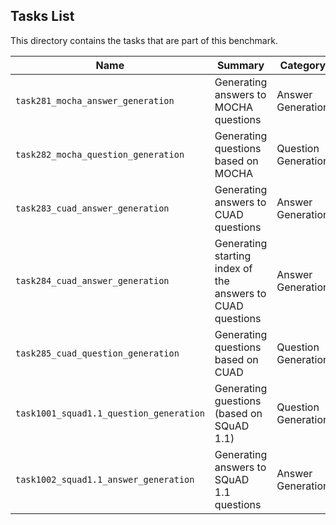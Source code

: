 ## Tasks List 

This directory contains the tasks that are part of this benchmark. 


Name | Summary | Category
---- | ----------- | --------
`task281_mocha_answer_generation` | Generating answers to MOCHA questions | Answer Generation
`task282_mocha_question_generation` | Generating questions based on MOCHA | Question Generation
`task283_cuad_answer_generation` | Generating answers to CUAD questions | Answer Generation
`task284_cuad_answer_generation` | Generating starting index of the answers to CUAD questions | Answer Generation
`task285_cuad_question_generation` | Generating questions based on CUAD | Question Generation
`task1001_squad1.1_question_generation` | Generating guestions (based on SQuAD 1.1) | Question Generation  
`task1002_squad1.1_answer_generation` | Generating answers to SQuAD 1.1 questions | Answer Generation



